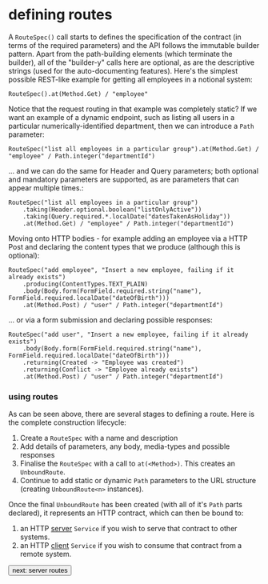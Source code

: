 # defining routes
A ```RouteSpec()``` call starts to defines the specification of the contract (in terms of the required parameters) and the API follows the immutable 
builder pattern. Apart from the path-building elements (which terminate the builder), all of the "builder-y" calls here are optional, as 
are the descriptive strings (used for the auto-documenting features). Here's the simplest possible REST-like example for getting all employees
in a notional system:

```
RouteSpec().at(Method.Get) / "employee"
```

Notice that the request routing in that example was completely static? If we want an example of a dynamic endpoint, such as listing 
all users in a particular numerically-identified department, then we can introduce a ```Path``` parameter:
```
RouteSpec("list all employees in a particular group").at(Method.Get) / "employee" / Path.integer("departmentId")
```
... and we can do the same for Header and Query parameters; both optional and mandatory parameters are supported, as are parameters that can appear multiple times.:
```
RouteSpec("list all employees in a particular group")
    .taking(Header.optional.boolean("listOnlyActive"))
    .taking(Query.required.*.localDate("datesTakenAsHoliday"))
    .at(Method.Get) / "employee" / Path.integer("departmentId")
```
Moving onto HTTP bodies - for example adding an employee via a HTTP Post and declaring the content types that we produce (although 
this is optional):
```
RouteSpec("add employee", "Insert a new employee, failing if it already exists")
    .producing(ContentTypes.TEXT_PLAIN)
    .body(Body.form(FormField.required.string("name"), FormField.required.localDate("dateOfBirth")))
    .at(Method.Post) / "user" / Path.integer("departmentId")
```
  ... or via a form submission and declaring possible responses:
```
RouteSpec("add user", "Insert a new employee, failing if it already exists")
    .body(Body.form(FormField.required.string("name"), FormField.required.localDate("dateOfBirth")))
    .returning(Created -> "Employee was created")
    .returning(Conflict -> "Employee already exists")
    .at(Method.Post) / "user" / Path.integer("departmentId")
```

### using routes
As can be seen above, there are several stages to defining a route. Here is the complete construction lifecycle:
1. Create a `RouteSpec` with a name and description
2. Add details of parameters, any body, media-types and possible responses
3. Finalise the `RouteSpec` with a call to `at(<Method>)`. This creates an `UnboundRoute`.
4. Continue to add static or dynamic `Path` parameters to the URL structure (creating `UnboundRoute<n>` instances).

Once the final ```UnboundRoute``` has been created (with all of it's `Path` parts declared), it represents an HTTP contract, which can 
then be bound to:
1. an HTTP <a href="server-routes">server</a> `Service` if you wish to serve that contract to other systems.
2. an HTTP <a href="client-routes">client</a> `Service` if you wish to consume that contract from a remote system.

<a class="next" href="http://fintrospect.io/server-routes"><button type="button" class="btn btn-sm btn-default">next: server routes</button></a>
